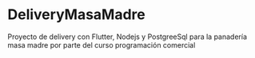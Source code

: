 # DeliveryMasaMadre
Proyecto de delivery con Flutter, Nodejs y PostgreeSql para la panadería masa madre por parte del curso programación comercial
